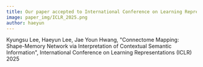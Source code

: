 ```yaml
---
title: Our paper accepted to International Conference on Learning Representations (ICLR) 2025.
image: paper_img/ICLR_2025.png
author: haeyun
---
```


Kyungsu Lee, Haeyun Lee, Jae Youn Hwang, "Connectome Mapping: Shape-Memory Network via Interpretation of Contextual Semantic Information", International Conference on Learning Representations (ICLR) 2025

